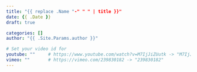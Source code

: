 ```yaml
---
title: "{{ replace .Name "-" " " | title }}"
date: {{ .Date }}
draft: true

categories: []
author: "{{ .Site.Params.author }}"

# Set your video id for
youtube: ""     # https://www.youtube.com/watch?v=M7IjJiZUutk -> "M7IjJiZUutk"
vimeo: ""       # https://vimeo.com/239830182 -> "239830182"
---
```

